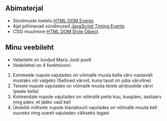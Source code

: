 ## Abimaterjal

* Sündmuste loetelu [HTML DOM Events](http://www.w3schools.com/jsref/dom_obj_event.asp)
* Ajal põhinevad sündmused [JavaScript Timing Events](http://www.w3schools.com/js/js_timing.asp)
* CSSi muutmine [HTML DOM Style Object](http://www.w3schools.com/jsref/dom_obj_style.asp)

## Minu veebileht

* Vebeileht on loodud Maris Jooli poolt 
* Veebilehel on 4 funktsiooni: 
1) Esimesele nupule vajutades on võimalik muuta kella värv vastavalt mustaks või valgeks (Sellised värvid, kuna taust on juba värviline)
2) Teisele nupule vajutades on võimalik muuta teiste atribuutide värvi (peale kella)
3) Kolmandale nupule vajutades on võimalik peita kuu, kuupäev, aastaarv ning päev, et jääks vaid kell
4) Ükskõik millisele nupule klaviatuuril vajutades on võimalik muuta kell suureks ning uuesti vajutades väikseks tagasi
